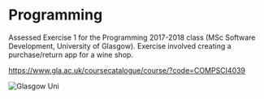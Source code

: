 # Programming

Assessed Exercise 1 for the Programming 2017-2018 class (MSc Software Development, University of Glasgow). 
Exercise involved creating a purchase/return app for a wine shop.

https://www.gla.ac.uk/coursecatalogue/course/?code=COMPSCI4039

![Glasgow Uni](https://www.gla.ac.uk/media/media_535061_en.jpg)
